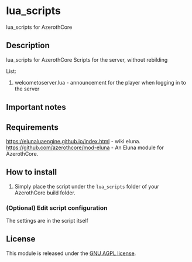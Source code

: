 # lua_scripts

lua_scripts for AzerothCore

## Description

lua_scripts for AzerothCore 
Scripts for the server, without rebilding

List:
1. welcometoserver.lua - announcement for the player when logging in to the server

## Important notes



## Requirements
https://elunaluaengine.github.io/index.html - wiki eluna.
https://github.com/azerothcore/mod-eluna - An Eluna module for AzerothCore.

## How to install

1) Simply place the script under the `lua_scripts` folder of your AzerothCore build folder.



### (Optional) Edit script configuration

The settings are in the script itself



## License

This module is released under the [GNU AGPL license](https://github.com/yukoNwow/lua_scripts/blob/main/LICENSE).
